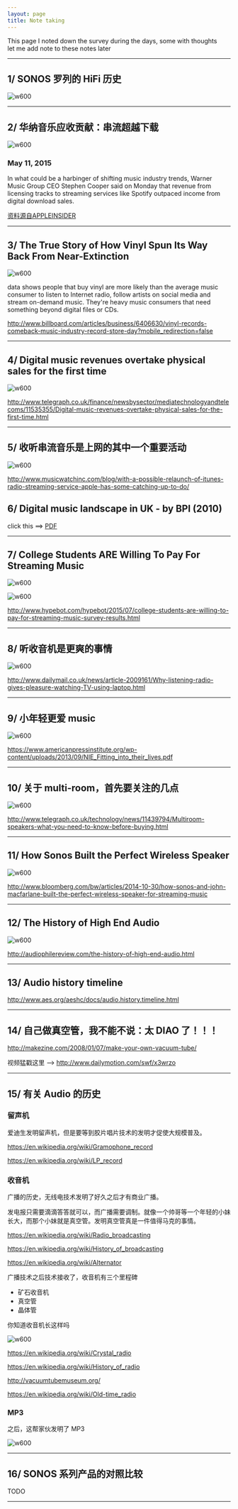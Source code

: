 ```yaml
---
layout: page
title: Note taking
---
```


<div class="message">
  This page I noted down the survey during the days, some with thoughts<br/>
  let me add note to these notes later
</div>

---


## 1/ SONOS 罗列的 HiFi 历史
![w600](/photos_on_note/bf6e9a3a3c3dd8812f0bfd84c3a0d852.png)


---

## 2/ 华纳音乐应收贡献：串流超越下载

![w600](/photos_on_note/e69396093ba74ce14c53d377844bc970.jpg)

### May 11, 2015

In what could be a harbinger of shifting music industry trends, Warner Music Group CEO Stephen Cooper said on Monday that revenue from licensing tracks to streaming services like Spotify outpaced income from digital download sales.

[资料源自APPLEINSIDER](http://appleinsider.com/articles/15/05/11/warner-music-sees-streaming-revenue-surpass-downloads-for-first-time)

---

## 3/ The True Story of How Vinyl Spun Its Way Back From Near-Extinction

![w600](/photos_on_note/4a93cd00b1d5e0914682371022059454.jpg)

data shows people that buy vinyl are more likely than the average music consumer to listen to Internet radio, follow artists on social media and stream on-demand music. They're heavy music consumers that need something beyond digital files or CDs.

http://www.billboard.com/articles/business/6406630/vinyl-records-comeback-music-industry-record-store-day?mobile_redirection=false

---

## 4/ Digital music revenues overtake physical sales for the first time

![w600](/photos_on_note/b6d8d5cfb49b5f1380b524cef74e40d7.png)

http://www.telegraph.co.uk/finance/newsbysector/mediatechnologyandtelecoms/11535355/Digital-music-revenues-overtake-physical-sales-for-the-first-time.html

---

## 5/ 收听串流音乐是上网的其中一个重要活动

![w600](/photos_on_note/af927b3ae8596398b2b93435f481489e.png)


http://www.musicwatchinc.com/blog/with-a-possible-relaunch-of-itunes-radio-streaming-service-apple-has-some-catching-up-to-do/

## 6/ Digital music landscape in UK - by BPI (2010)

click this ==> [PDF](http://www.bpi.co.uk/assets/files/Digital%20Music%20Nation%202010.pdf)

---

## 7/ College Students ARE Willing To Pay For Streaming Music

![w600](/photos_on_note/0a426c5e6f39903f11a7a4a4724d3732.png)

![w600](/photos_on_note/2ad68f806252d8ad36330abc4d58f450.png)

http://www.hypebot.com/hypebot/2015/07/college-students-are-willing-to-pay-for-streaming-music-survey-results.html

---

## 8/ 听收音机是更爽的事情

![w600](/photos_on_note/f86b5de4357f0a7937b11b1d5591a69c.jpg)

http://www.dailymail.co.uk/news/article-2009161/Why-listening-radio-gives-pleasure-watching-TV-using-laptop.html

---

## 9/ 小年轻更爱 music

![w600](/photos_on_note/35b5d2c0f379c21ced218d2d02b8dea7.png)

https://www.americanpressinstitute.org/wp-content/uploads/2013/09/NIE_Fitting_into_their_lives.pdf

---

## 10/ 关于 multi-room，首先要关注的几点

![w600](/photos_on_note/87a79e955e5d48270a0488c8131f0c41.jpg)

http://www.telegraph.co.uk/technology/news/11439794/Multiroom-speakers-what-you-need-to-know-before-buying.html

---

## 11/ How Sonos Built the Perfect Wireless Speaker

![w600](/photos_on_note/62cc6343c6f88c174c8925067433c479.jpg)

http://www.bloomberg.com/bw/articles/2014-10-30/how-sonos-and-john-macfarlane-built-the-perfect-wireless-speaker-for-streaming-music

---

## 12/ The History of High End Audio

![w600](/photos_on_note/b0c46ed227534a76088cf873e75fb0a5.jpg)

http://audiophilereview.com/the-history-of-high-end-audio.html

---

## 13/ Audio history timeline

http://www.aes.org/aeshc/docs/audio.history.timeline.html

---

## 14/ 自己做真空管，我不能不说：太 DIAO 了！！！

http://makezine.com/2008/01/07/make-your-own-vacuum-tube/

视频猛戳这里 -->  http://www.dailymotion.com/swf/x3wrzo

---

## 15/ 有关 Audio 的历史

### 留声机

爱迪生发明留声机，但是要等到胶片唱片技术的发明才促使大规模普及。

https://en.wikipedia.org/wiki/Gramophone_record

https://en.wikipedia.org/wiki/LP_record

### 收音机

广播的历史，无线电技术发明了好久之后才有商业广播。

发电报只需要滴滴答答就可以，而广播需要调制。就像一个帅哥等一个年轻的小妹长大，而那个小妹就是真空管。发明真空管真是一件值得马克的事情。

https://en.wikipedia.org/wiki/Radio_broadcasting

https://en.wikipedia.org/wiki/History_of_broadcasting

https://en.wikipedia.org/wiki/Alternator

广播技术之后技术接收了，收音机有三个里程碑

* 矿石收音机
* 真空管
* 晶体管

你知道收音机长这样吗

![w600](/photos_on_note/569f4f46f17bbf5c78fb5c8be55b65e1.png)

https://en.wikipedia.org/wiki/Crystal_radio

https://en.wikipedia.org/wiki/History_of_radio

http://vacuumtubemuseum.org/

https://en.wikipedia.org/wiki/Old-time_radio

### MP3
之后，这帮家伙发明了 MP3

![w600](/photos_on_note/92281ff2f324d21f6408edc35b4874a5.png)

---

## 16/ SONOS 系列产品的对照比较

TODO

---


